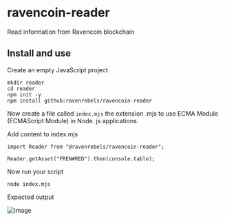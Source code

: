 # ravencoin-reader
Read information from Ravencoin blockchain



## Install and use

Create an empty JavaScript project
```
mkdir reader
cd reader
npm init -y
npm install github:ravenrebels/ravencoin-reader
```

Now create a file called `index.mjs` the extension .mjs to use ECMA Module (ECMAScript Module) in Node. js applications.

Add content to index.mjs
```
import Reader from "@ravenrebels/ravencoin-reader";

Reader.getAsset("FREN#RED").then(console.table);
```


Now run your script
```
node index.mjs
```

Expected output

![image](https://user-images.githubusercontent.com/9694984/214542343-c842ca90-e0bd-4d25-9983-34d3fbf57ace.png)
